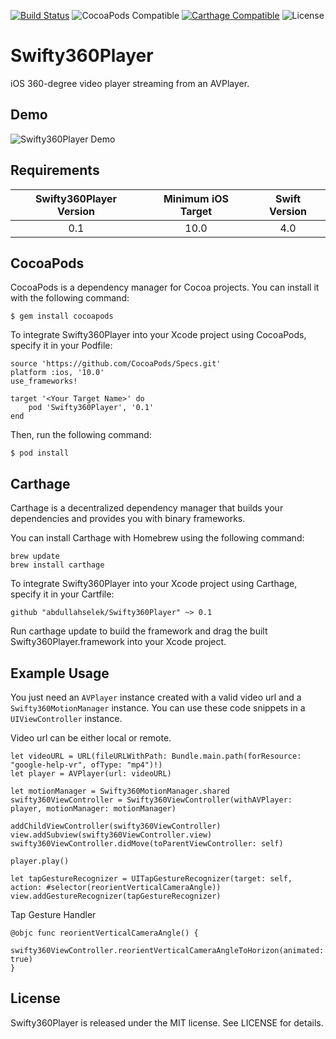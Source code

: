 [![Build Status](https://travis-ci.org/abdullahselek/Swifty360Player.svg?branch=master)](https://travis-ci.org/abdullahselek/Swifty360Player)
![CocoaPods Compatible](https://img.shields.io/cocoapods/v/Swifty360Player.svg)
[![Carthage Compatible](https://img.shields.io/badge/Carthage-compatible-4BC51D.svg?style=flat)](https://github.com/Carthage/Carthage)
![License](https://img.shields.io/dub/l/vibe-d.svg)

# Swifty360Player

iOS 360-degree video player streaming from an AVPlayer.

## Demo

![Swifty360Player Demo](https://github.com/abdullahselek/Swifty360Player/blob/master/Demo/demo.gif)

## Requirements

| Swifty360Player Version | Minimum iOS Target  | Swift Version |
|:--------------------:|:---------------------------:|:---------------------------:|
| 0.1 | 10.0 | 4.0 |

## CocoaPods

CocoaPods is a dependency manager for Cocoa projects. You can install it with the following command:

``` 
$ gem install cocoapods
```

To integrate Swifty360Player into your Xcode project using CocoaPods, specify it in your Podfile:

```
source 'https://github.com/CocoaPods/Specs.git'
platform :ios, '10.0'
use_frameworks!

target '<Your Target Name>' do
    pod 'Swifty360Player', '0.1'
end
```

Then, run the following command:

```
$ pod install
```

## Carthage

Carthage is a decentralized dependency manager that builds your dependencies and provides you with binary frameworks.

You can install Carthage with Homebrew using the following command:

```
brew update
brew install carthage
```

To integrate Swifty360Player into your Xcode project using Carthage, specify it in your Cartfile:

```
github "abdullahselek/Swifty360Player" ~> 0.1
```

Run carthage update to build the framework and drag the built Swifty360Player.framework into your Xcode project.

## Example Usage

You just need an `AVPlayer` instance created with a valid video url and a `Swifty360MotionManager` instance. You can use these code snippets in a `UIViewController` instance.

Video url can be either local or remote.

```
let videoURL = URL(fileURLWithPath: Bundle.main.path(forResource: "google-help-vr", ofType: "mp4")!)
let player = AVPlayer(url: videoURL)

let motionManager = Swifty360MotionManager.shared
swifty360ViewController = Swifty360ViewController(withAVPlayer: player, motionManager: motionManager)

addChildViewController(swifty360ViewController)
view.addSubview(swifty360ViewController.view)
swifty360ViewController.didMove(toParentViewController: self)

player.play()

let tapGestureRecognizer = UITapGestureRecognizer(target: self, action: #selector(reorientVerticalCameraAngle))
view.addGestureRecognizer(tapGestureRecognizer)
```

Tap Gesture Handler

```
@objc func reorientVerticalCameraAngle() {
    swifty360ViewController.reorientVerticalCameraAngleToHorizon(animated: true)
}
```

## License

Swifty360Player is released under the MIT license. See LICENSE for details.
